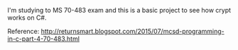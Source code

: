 I'm studying to MS 70-483 exam and this is a basic project to see how crypt works on C#.

Reference: http://returnsmart.blogspot.com/2015/07/mcsd-programming-in-c-part-4-70-483.html
